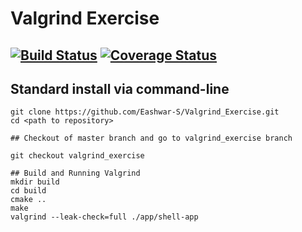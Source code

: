 # Valgrind Exercise
[![Build Status](https://travis-ci.org/Eashwar-S/Valgrind_Exercise.svg?branch=valgrind_exercise)](https://travis-ci.org/Eashwar-S/Valgrind_Exercise)
[![Coverage Status](https://coveralls.io/repos/github/Eashwar-S/Valgrind_Exercise/badge.svg?branch=valgrind_exercise)](https://coveralls.io/github/Eashwar-S/Valgrind_Exercise?branch=valgrind_exercise)
---

## Standard install via command-line
```
git clone https://github.com/Eashwar-S/Valgrind_Exercise.git
cd <path to repository>

## Checkout of master branch and go to valgrind_exercise branch

git checkout valgrind_exercise

## Build and Running Valgrind
mkdir build
cd build
cmake ..
make
valgrind --leak-check=full ./app/shell-app

```


